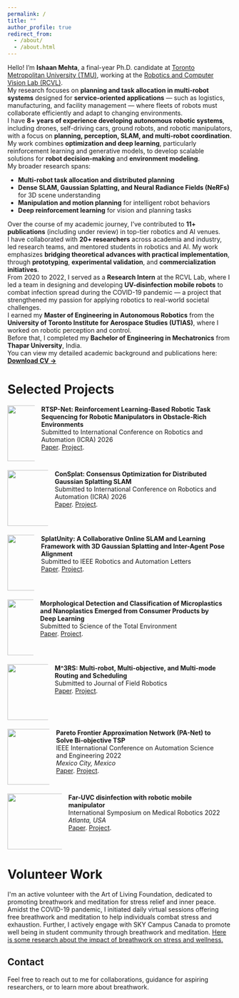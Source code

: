 ```yaml
---
permalink: /
title: ""
author_profile: true
redirect_from: 
  - /about/
  - /about.html
---
```


Hello! I’m **Ishaan Mehta**, a final-year Ph.D. candidate at [Toronto Metropolitan University (TMU)](https://www.torontomu.ca/), working at the [Robotics and Computer Vision Lab (RCVL)](https://sajad-saeedi.ca/team/).  
My research focuses on **planning and task allocation in multi-robot systems** designed for **service-oriented applications** — such as logistics, manufacturing, and facility management — where fleets of robots must collaborate efficiently and adapt to changing environments.

I have **8+ years of experience developing autonomous robotic systems**, including drones, self-driving cars, ground robots, and robotic manipulators, with a focus on **planning, perception, SLAM, and multi-robot coordination**.  
My work combines **optimization and deep learning**, particularly reinforcement learning and generative models, to develop scalable solutions for **robot decision-making** and **environment modeling**.

My broader research spans:
- **Multi-robot task allocation and distributed planning**
- **Dense SLAM, Gaussian Splatting, and Neural Radiance Fields (NeRFs)** for 3D scene understanding  
- **Manipulation and motion planning** for intelligent robot behaviors  
- **Deep reinforcement learning** for vision and planning tasks  

Over the course of my academic journey, I’ve contributed to **11+ publications** (including under review) in top-tier robotics and AI venues.  
I have collaborated with **20+ researchers** across academia and industry, led research teams, and mentored students in robotics and AI. My work emphasizes **bridging theoretical advances with practical implementation**, through **prototyping**, **experimental validation**, and **commercialization initiatives**.

From 2020 to 2022, I served as a **Research Intern** at the RCVL Lab, where I led a team in designing and developing **UV-disinfection mobile robots** to combat infection spread during the COVID-19 pandemic — a project that strengthened my passion for applying robotics to real-world societal challenges.

I earned my **Master of Engineering in Autonomous Robotics** from the **University of Toronto Institute for Aerospace Studies (UTIAS)**, where I worked on robotic perception and control.  
Before that, I completed my **Bachelor of Engineering in Mechatronics** from **Thapar University**, India.

You can view my detailed academic background and publications here:  
[**Download CV →**](https://ishaanmht.github.io/files/Mehta_Ishaan_CV.pdf)

Selected Projects
======
<style>
  .column-container {
    display: flex;
    align-items: flex-start;
    margin-bottom: 20px;
  }
  
  .column {
    margin-right: 15px;
  }
  
  .column img {
    max-width: 125px;
    height: auto;
  }
  
  p {
    margin: 0;
  }

  
    \item \textbf{Ishaan Mehta}, Sharareh Taghipour, and Sajad Saeedi, “RTSP-Net: Reinforcement Learning-Based Robotic Task Sequencing for Robotic Manipulators in Obstacle-Rich Environments,” under review at the \textit{International Conference on Robotics and Automation (ICRA)}, 2026.

    \item \textbf{Ishaan Mehta}, Junseo Kim, Sharareh Taghipour, and Sajad Saeedi, “M3RS: Multi-agent, Multi-objective, and Multi-mode Routing and Scheduling,” under review at the \textit{Journal of Field Robotics (JFR)}.

    \item Mahboubeh Asadi, \textbf{Ishaan Mehta}, Kourosh Zareinia, Wenbin Li, and Sajad Saeedi, “ConSplat: Consensus Optimization for Distributed Gaussian Splatting SLAM,” under review at the \textit{International Conference on Robotics and Automation (ICRA)}, 2026.

    \item Mahboubeh Asadi, \textbf{Ishaan Mehta}, Kourosh Zareinia, Wenbin Li, and Sajad Saeedi, “SplatUnity: A Collaborative Online SLAM and Learning Framework with 3D Gaussian Splatting and Inter-Agent Pose Alignment,” under review at \textit{IEEE Robotics and Automation Letters (RAL)}.
</style>
<div class="column-container">
  <div class="column"><img src="http://ishaanmht.github.io/files/gifs/rtspnet.gif" width="125"></div>
  <div class="column">
    <p><b>RTSP-Net: Reinforcement Learning-Based Robotic Task Sequencing for Robotic Manipulators in Obstacle-Rich Environments</b>
    <br> Submitted to International Conference on Robotics and Automation (ICRA) 2026
    <br><a href="https://sites.google.com/view/rtsp-net/" target="_blank" rel="noopener noreferrer">Paper</a>. <a href="https://sites.google.com/view/rtsp-net/" target="_blank" rel="noopener noreferrer">Project</a>.</p>
  </div>
</div>

<div class="column-container">
  <div class="column"><img src="http://ishaanmht.github.io/files/imgs/consplat.png" width="125"></div>
  <div class="column">
    <p><b>ConSplat: Consensus Optimization for Distributed Gaussian Splatting SLAM</b>
    <br>Submitted to International Conference on Robotics and Automation (ICRA) 2026
    <br><a href="https://arxiv.org/abs/2403.16275" target="_blank" rel="noopener noreferrer">Paper</a>. <a href="https://sites.google.com/view/g-robot/m3rs/" target="_blank" rel="noopener noreferrer">Project</a>.</p>
  </div>
</div>

<div class="column-container">
  <div class="column"><img src="http://ishaanmht.github.io/files/gifs/splatunity.gif" width="125"></div>
  <div class="column">
    <p><b>SplatUnity: A Collaborative Online SLAM and Learning Framework with 3D Gaussian Splatting and Inter-Agent Pose Alignment</b>
    <br>Submitted to IEEE Robotics and Automation Letters
    <br><a href="https://sites.google.com/view/splatunity" target="_blank" rel="noopener noreferrer">Paper</a>. <a href="https://sites.google.com/view/splatunity" target="_blank" rel="noopener noreferrer">Project</a>.</p>
  </div>
</div>

<div class="column-container">
  <div class="column"><img src="http://ishaanmht.github.io/files/imgs/mp.png" width="125"></div>
  <div class="column">
    <p><b>Morphological Detection and Classification of Microplastics and Nanoplastics Emerged from Consumer Products by Deep Learning</b>
    <br>Submitted to Science of the Total Environment
    <br><a href="https://arxiv.org/pdf/2409.13688" target="_blank" rel="noopener noreferrer">Paper</a>. <a href="https://sites.google.com/view/mp-detection-classification/home" target="_blank" rel="noopener noreferrer">Project</a>.</p>
  </div>
</div>

<div class="column-container">
  <div class="column"><img src="http://ishaanmht.github.io/files/gifs/m3rs.gif" width="125"></div>
  <div class="column">
    <p><b>M^3RS: Multi-robot, Multi-objective, and Multi-mode Routing and Scheduling</b>
    <br>Submitted to Journal of Field Robotics
    <br><a href="https://arxiv.org/abs/2403.16275" target="_blank" rel="noopener noreferrer">Paper</a>. <a href="https://sites.google.com/view/g-robot/m3rs/" target="_blank" rel="noopener noreferrer">Project</a>.</p>
  </div>
</div>

<div class="column-container">
  <div class="column"><img src="http://ishaanmht.github.io/files/imgs/panet.png" width="125"></div>
  <div class="column">
    <p><b>Pareto Frontier Approximation Network (PA-Net) to Solve Bi-objective TSP</b>
    <br>IEEE International Conference on Automation Science and Engineering 2022
    <br><i>Mexico City, Mexico</i>
    <br><a href="https://arxiv.org/abs/2203.01298" target="_blank" rel="noopener noreferrer">Paper</a>. <a href="https://sites.google.com/view/pa-net-btsp" target="_blank" rel="noopener noreferrer">Project</a>.</p>
  </div>
</div>

<div class="column-container">
  <div class="column"><img src="http://ishaanmht.github.io/files/imgs/grobot1.png" width="125"></div>
  <div class="column">
    <p><b>Far-UVC disinfection with robotic mobile manipulator</b>
    <br>International Symposium on Medical Robotics 2022
    <br><i>Atlanta, USA</i>
    <br><a href="https://arxiv.org/abs/2203.01286" target="_blank" rel="noopener noreferrer">Paper</a>. <a href="https://sites.google.com/view/g-robot/g-robot?authuser=0" target="_blank" rel="noopener noreferrer">Project</a>.</p>
  </div>
</div>


Volunteer Work
======
I'm an active volunteer with the Art of Living Foundation, dedicated to promoting breathwork and meditation for stress relief and inner peace. Amidst the COVID-19 pandemic, I initiated daily virtual sessions offering free breathwork and meditation to help individuals combat stress and exhaustion. Further, I actively engage with SKY Campus Canada to promote well being in student community through breathwork and meditation. [Here is some research about the impact of breathwork on stress and wellness.](https://news.yale.edu/2020/07/27/improve-students-mental-health-yale-study-finds-teach-them-breathe?fbclid=IwAR0vZ5zRwuY6jZ7tGrLSy3U2gOhCYi1xAMj6d-oF-_g9mOW8Kn19Bb0M_W0)

Contact
------
Feel free to reach out to me for collaborations, guidance for aspiring researchers, or to learn more about breathwork.
